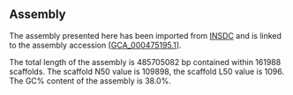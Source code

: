 **Assembly**
--------

The assembly presented here has been imported from [INSDC](http://www.insdc.org) and is linked to the assembly accession [[GCA\_000475195.1](http://www.ebi.ac.uk/ena/data/view/GCA_000475195.1)].

The total length of the assembly is 485705082 bp contained within 161988 scaffolds.
The scaffold N50 value is 109898, the scaffold L50 value is 1096.
The GC% content of the assembly is 38.0%.
